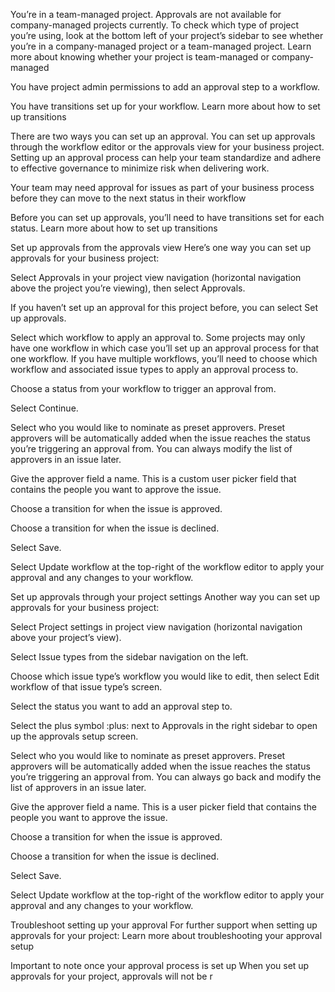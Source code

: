 You’re in a team-managed project. Approvals are not available for company-managed projects currently. To check which type of project you’re using, look at the bottom left of your project’s sidebar to see whether you’re in a company-managed project or a team-managed project. Learn more about knowing whether your project is team-managed or company-managed

You have project admin permissions to add an approval step to a workflow.

You have transitions set up for your workflow. Learn more about how to set up transitions

There are two ways you can set up an approval. You can set up approvals through the workflow editor or the approvals view for your business project. Setting up an approval process can help your team standardize and adhere to effective governance to minimize risk when delivering work. 

Your team may need approval for issues as part of your business process before they can move to the next status in their workflow

Before you can set up approvals, you’ll need to have transitions set for each status. Learn more about how to set up transitions

Set up approvals from the approvals view
Here’s one way you can set up approvals for your business project: 

Select Approvals in your project view navigation (horizontal navigation above the project you’re viewing), then select Approvals.

If you haven’t set up an approval for this project before, you can select Set up approvals.

Select which workflow to apply an approval to. Some projects may only have one workflow in which case you’ll set up an approval process for that one workflow. If you have multiple workflows, you’ll need to choose which workflow and associated issue types to apply an approval process to. 

Choose a status from your workflow to trigger an approval from.

Select Continue.

Select who you would like to nominate as preset approvers. Preset approvers will be automatically added when the issue reaches the status you’re triggering an approval from. You can always modify the list of approvers in an issue later. 

Give the approver field a name. This is a custom user picker field that contains the people you want to approve the issue.

Choose a transition for when the issue is approved.

Choose a transition for when the issue is declined.

Select Save.

Select Update workflow at the top-right of the workflow editor to apply your approval and any changes to your workflow.

Set up approvals through your project settings
Another way you can set up approvals for your business project: 

Select Project settings in project view navigation (horizontal navigation above your project’s view). 

Select Issue types from the sidebar navigation on the left. 

Choose which issue type’s workflow you would like to edit, then select Edit workflow of that issue type’s screen.

Select the status you want to add an approval step to.

Select the plus symbol :plus: next to Approvals in the right sidebar to open up the approvals setup screen. 

Select who you would like to nominate as preset approvers. Preset approvers will be automatically added when the issue reaches the status you’re triggering an approval from. You can always go back and modify the list of approvers in an issue later. 

Give the approver field a name. This is a user picker field that contains the people you want to approve the issue.

Choose a transition for when the issue is approved.

Choose a transition for when the issue is declined.

Select Save.

Select Update workflow at the top-right of the workflow editor to apply your approval and any changes to your workflow.

Troubleshoot setting up your approval
For further support when setting up approvals for your project: Learn more about troubleshooting your approval setup

Important to note once your approval process is set up
When you set up approvals for your project, approvals will not be r
